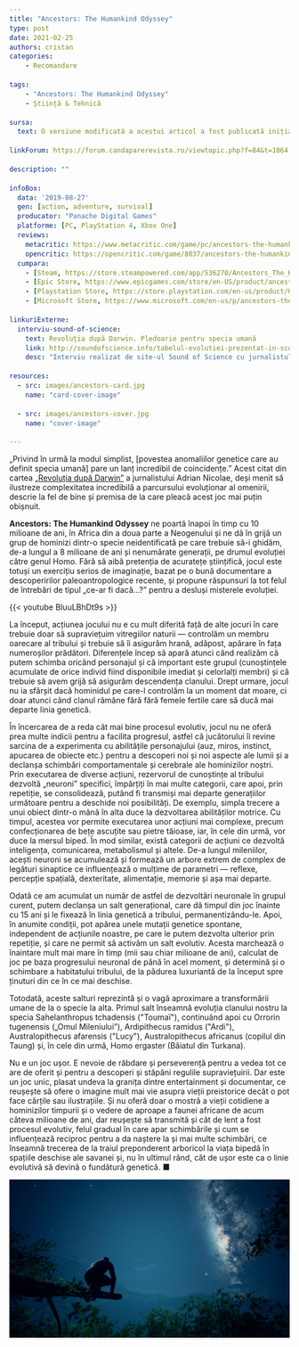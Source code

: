 ```yaml
---
title: "Ancestors: The Humankind Odyssey"
type: post
date: 2021-02-25
authors: cristan
categories:
    - Recomandare

tags:
    - "Ancestors: The Humankind Odyssey"
    - Știință & Tehnică

sursa:
  text: O versiune modificată a acestui articol a fost publicată inițial în revista Știință & Tehnică nr. 102 (februarie 2021)

linkForum: https://forum.candaparerevista.ro/viewtopic.php?f=84&t=1864

description: ""

infoBox:
  data: '2019-08-27'
  gen: [action, adventure, survival]
  producator: "Panache Digital Games"
  platforme: [PC, PlayStation 4, Xbox One]
  reviews:
    metacritic: https://www.metacritic.com/game/pc/ancestors-the-humankind-odyssey
    opencritic: https://opencritic.com/game/8037/ancestors-the-humankind-odyssey
  cumpara:
    - [Steam, https://store.steampowered.com/app/536270/Ancestors_The_Humankind_Odyssey/]
    - [Epic Store, https://www.epicgames.com/store/en-US/product/ancestors/home]
    - [Playstation Store, https://store.playstation.com/en-us/product/UP4581-CUSA13252_00-ANCESTORSVOLUME1/]
    - [Microsoft Store, https://www.microsoft.com/en-us/p/ancestors-the-humankind-odyssey/btt48fgf6swm/]

linkuriExterne:
  interviu-sound-of-science:
    text: Revoluția după Darwin. Pledoarie pentru specia umană
    link: http://soundofscience.info/tabelul-evolutiei-prezentat-in-scolile-din-romania-care-pleaca-de-la-maimuta-si-se-sfarseste-cu-homo-sapiens-este-vazut-in-afara-ca-o-caricatura/
    desc: "Interviu realizat de site-ul Sound of Science cu jurnalistul Adrian Nicolae, autorul cărții citate la începutul articolului, care vorbește despre evoluție și despre cartea pe care a publicat-o "

resources:
  - src: images/ancestors-card.jpg
    name: "card-cover-image"

  - src: images/ancestors-cover.jpg
    name: "cover-image"

---
```


„Privind în urmă la modul simplist, [povestea anomaliilor genetice care au definit specia umană] pare un lanț incredibil de coincidențe.” Acest citat din cartea [„Revoluția după Darwin”](https://stiintasitehnica.com/revista-stiinta-tehnica-43-revolutia-dupa-darwin/) a jurnalistului Adrian Nicolae, deși menit să ilustreze complexitatea incredibilă a parcursului evoluționar al omenirii, descrie la fel de bine și premisa de la care pleacă acest joc mai puțin obișnuit.

**Ancestors: The Humankind Odyssey** ne poartă înapoi în timp cu 10 milioane de ani, în Africa din a doua parte a Neogenului și ne dă în grijă un grup de hominizi dintr-o specie neidentificată pe care trebuie să-i ghidăm, de-a lungul a 8 milioane de ani și nenumărate generații, pe drumul evoluției către genul Homo. Fără să aibă pretenția de acuratețe științifică, jocul este totuși un exercițiu serios de imaginație, bazat pe o bună documentare a descoperirilor paleoantropologice recente, și propune răspunsuri la tot felul de întrebări de tipul „ce-ar fi dacă...?” pentru a desluși misterele evoluției.

{{< youtube BIuuLBhDt9s >}}

La început, acțiunea jocului nu e cu mult diferită față de alte jocuri în care trebuie doar să supraviețuim vitregiilor naturii — controlăm un membru oarecare al tribului și trebuie să îi asigurăm hrană, adăpost, apărare în fața numeroșilor prădători. Diferențele încep să apară atunci când realizăm că putem schimba oricând personajul și că important este grupul (cunoștințele acumulate de orice individ fiind disponibile imediat și celorlalți membri) și că trebuie să avem grijă să asigurăm descendența clanului. Drept urmare, jocul nu ia sfârșit dacă hominidul pe care-l controlăm la un moment dat moare, ci doar atunci când clanul rămâne fără fără femele fertile care să ducă mai departe linia genetică.

În încercarea de a reda cât mai bine procesul evolutiv, jocul nu ne oferă prea multe indicii pentru a facilita progresul, astfel că jucătorului îi revine sarcina de a experimenta cu abilitățile personajului (auz, miros, instinct, apucarea de obiecte etc.) pentru a descoperi noi și noi aspecte ale lumii și a declanșa schimbări comportamentale și cerebrale ale hominizilor noștri. Prin executarea de diverse acțiuni, rezervorul de cunoștințe al tribului dezvoltă „neuroni” specifici, împărțiți în mai multe categorii, care apoi, prin repetiție, se consolidează, putând fi transmiși mai departe generațiilor următoare pentru a deschide noi posibilități. De exemplu, simpla trecere a unui obiect dintr-o mână în alta duce la dezvoltarea abilităților motrice. Cu timpul, acestea vor permite executarea unor acțiuni mai complexe, precum confecționarea de bețe ascuțite sau pietre tăioase, iar, în cele din urmă, vor duce la mersul biped. În mod similar, există categorii de acțiuni ce dezvoltă inteligența, comunicarea, metabolismul și altele. De-a lungul mileniilor, acești neuroni se acumulează și formează un arbore extrem de complex de legături sinaptice ce influențează o mulțime de parametri — reflexe, percepție spațială, dexteritate, alimentație, memorie și așa mai departe.

Odată ce am acumulat un număr de astfel de dezvoltări neuronale în grupul curent, putem declanșa un salt generațional, care dă timpul din joc înainte cu 15 ani și le fixează în linia genetică a tribului, permanentizându-le. Apoi, în anumite condiții, pot apărea unele mutații genetice spontane, independent de acțiunile noastre, pe care le putem dezvolta ulterior prin repetiție, și care ne permit să activăm un salt evolutiv. Acesta marchează o înaintare mult mai mare în timp (mii sau chiar milioane de ani), calculat de joc pe baza progresului neuronal de până în acel moment, și determină și o schimbare a habitatului tribului, de la pădurea luxuriantă de la început spre ținuturi din ce în ce mai deschise.

Totodată, aceste salturi reprezintă și o vagă aproximare a transformării umane de la o specie la alta. Primul salt înseamnă evoluția clanului nostru la specia Sahelanthropus tchadensis ("Toumaï"), continuând apoi cu Orrorin tugenensis („Omul Mileniului”), Ardipithecus ramidus ("Ardi"), Australopithecus afarensis ("Lucy"), Australopithecus africanus (copilul din Taung) și, în cele din urmă, Homo ergaster (Băiatul din Turkana).

Nu e un joc ușor. E nevoie de răbdare și perseverență pentru a vedea tot ce are de oferit și pentru a descoperi și stăpâni regulile supraviețuirii. Dar este un joc unic, plasat undeva la granița dintre entertainment și documentar, ce reușește să ofere o imagine mult mai vie asupra vieții preistorice decât o pot face cărțile sau ilustrațiile. Și nu oferă doar o mostră a vieții cotidiene a hominizilor timpurii și o vedere de aproape a faunei africane de acum câteva milioane de ani, dar reușește să transmită și cât de lent a fost procesul evolutiv, felul gradual în care apar schimbările și cum se influențează reciproc pentru a da naștere la și mai multe schimbări, ce înseamnă trecerea de la traiul preponderent arboricol la viața bipedă în spațiile deschise ale savanei și, nu în ultimul rând, cât de ușor este ca o linie evolutivă să devină o fundătură genetică. ■

![](gallery/ancestors_02.jpg)